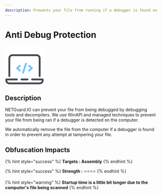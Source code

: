 ```yaml
---
description: Prevents your file from running if a debugger is found on the machine.
---
```


# Anti Debug Protection

![](../.gitbook/assets/antidebug.png)

## Description

NETGuard.IO can prevent your file from being debugged by debugging tools and decompilers. We use WinAPI and managed techniques to prevent your file from being ran if a debugger is detected on the computer.

We automatically remove the file from the computer if a debugger is found in order to prevent any attempt at tampering your file.

## Obfuscation Impacts

{% hint style="success" %}
**Targets : Assembly**
{% endhint %}

{% hint style="success" %}
**Strength :** ⭐⭐⭐⭐
{% endhint %}

{% hint style="warning" %}
**Startup time is a little bit longer due to the computer's file being scanned**
{% endhint %}

